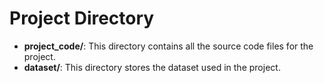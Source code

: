 # Project Directory

- **project_code/**: This directory contains all the source code files for the project.
- **dataset/**: This directory stores the dataset used in the project.
